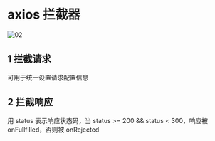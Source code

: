 # axios 拦截器

![02](https://blog-1320825986.cos.ap-nanjing.myqcloud.com/20230723/02.png)

## 1 拦截请求

可用于统一设置请求配置信息

## 2 拦截响应

用 status 表示响应状态码，当 status >= 200 && status < 300，响应被onFullfilled，否则被 onRejected

